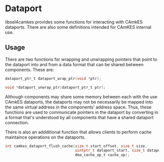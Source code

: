 <!--
  Copyright 2020, Data61
  Commonwealth Scientific and Industrial Research Organisation (CSIRO)
  ABN 41 687 119 230.

  This software may be distributed and modified according to the terms of
  the BSD 2-Clause license. Note that NO WARRANTY is provided.
  See "LICENSE_BSD2.txt" for details.

     @TAG(DATA61_BSD)
  -->

# Dataport

libsel4camkes provides some functions for interacting with CAmkES dataports.
There are also some definitions intended for CAmKES internal use.

## Usage

There are two functions for wrapping and unwrapping pointers that point to the
dataport into and from a data format that can be shared between components. These are:

```c
dataport_ptr_t dataport_wrap_ptr(void *ptr);

void *dataport_unwrap_ptr(dataport_ptr_t ptr);
```

Although components may share some memory between each with the use CAmkES
dataports, the dataports may not be necessarily be mapped into the same virtual
address in the components' address space. Thus, these functions are used to
communicate pointers in the dataport by converting in a format that's
understood by all components that have a shared dataport connection.

There is also an addditional function that allows clients to perform cache
maintaince operations on the dataports.

```c
int camkes_dataport_flush_cache(size_t start_offset, size_t size,
                                uintptr_t dataport_start, size_t dataport_size,
                                dma_cache_op_t cache_op);
```
